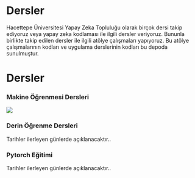 # Dersler
Hacettepe Üniversitesi Yapay Zeka Topluluğu olarak birçok dersi takip ediyoruz veya yapay zeka kodlaması ile ilgili dersler veriyoruz. Bununla birlikte takip edilen dersler ile ilgili atölye çalışmaları yapıyoruz. Bu atölye çalışmalarının kodları ve uygulama derslerinin kodları bu depoda sunulmuştur.

<h1> Dersler </h1>
<h3>Makine Öğrenmesi Dersleri</h3>

<img src="https://raw.githubusercontent.com/hacettepeai/courses/master/machine%20learning/ML%20ders%20takvimi.png">

<h3>Derin Öğrenme Dersleri</h3>
Tarihler ilerleyen günlerde açıklanacaktır..

<h3>Pytorch Eğitimi</h3>
Tarihler ilerleyen günlerde açıklanacaktır..
